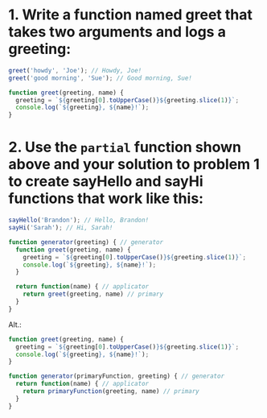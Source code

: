 # 1. Write a function named greet that takes two arguments and logs a greeting:

```js
greet('howdy', 'Joe'); // Howdy, Joe!
greet('good morning', 'Sue'); // Good morning, Sue!
```

```js
function greet(greeting, name) {
  greeting = `${greeting[0].toUpperCase()}${greeting.slice(1)}`;
  console.log(`${greeting}, ${name}!`);
}
```

# 2. Use the `partial` function shown above and your solution to problem 1 to create sayHello and sayHi functions that work like this:

```js
sayHello('Brandon'); // Hello, Brandon!
sayHi('Sarah'); // Hi, Sarah!
```

```js
function generator(greeting) { // generator
  function greet(greeting, name) {
    greeting = `${greeting[0].toUpperCase()}${greeting.slice(1)}`;
    console.log(`${greeting}, ${name}!`);
  }

  return function(name) { // applicator 
    return greet(greeting, name) // primary
  } 
}
```

Alt.:
```js
function greet(greeting, name) {
  greeting = `${greeting[0].toUpperCase()}${greeting.slice(1)}`;
  console.log(`${greeting}, ${name}!`);
}

function generator(primaryFunction, greeting) { // generator
  return function(name) { // applicator 
    return primaryFunction(greeting, name) // primary
  } 
}
```
